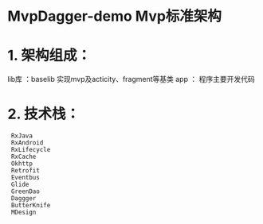 # MvpDagger-demo Mvp标准架构
# 1. 架构组成：
   lib库 ：baselib 实现mvp及acticity、fragment等基类
   app ： 程序主要开发代码
    
# 2. 技术栈：
     RxJava 
     RxAndroid
     RxLifecycle
     RxCache
     Okhttp 
     Retrofit
     Eventbus
     Glide
     GreenDao
     Daggger
     ButterKnife
     MDesign
